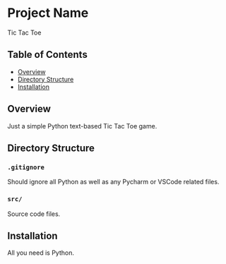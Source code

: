 # Project Name

Tic Tac Toe

## Table of Contents

- [Overview](#overview)
- [Directory Structure](#directory-structure)
- [Installation](#installation)

## Overview

Just a simple Python text-based Tic Tac Toe game.

## Directory Structure

### `.gitignore`
Should ignore all Python as well as any Pycharm or VSCode related files.

### `src/`
Source code files.

## Installation

All you need is Python.



